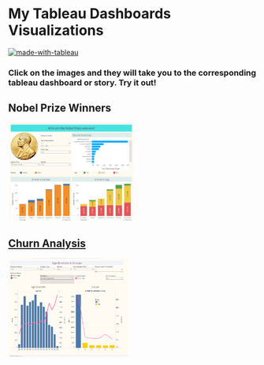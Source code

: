 # My Tableau Dashboards Visualizations
[![made-with-tableau](https://img.shields.io/badge/Made%20with-Tableau-lightblue.svg)](https://www.tableau.com/)


### Click on the images and they will take you to the corresponding tableau dashboard or story. Try it out! ###

## Nobel Prize Winners
<a href="https://public.tableau.com/app/profile/kate1758/viz/Nobel_prizes/WhoareNobelPrizewinners"><img src='images/Nobel-prize-winners.png' height = 200>

  ## Churn Analysis
<a href="https://public.tableau.com/app/profile/kate1758/viz/ChurnAnalysis_16573217917860/ChurnAnalysis"><img src='images/Churn-analysis.png' height = 200>

 

